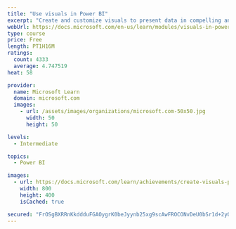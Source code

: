 ```yaml
---
title: "Use visuals in Power BI"
excerpt: "Create and customize visuals to present data in compelling and insightful ways."
webUrl: https://docs.microsoft.com/en-us/learn/modules/visuals-in-power-bi/
type: course
price: Free
length: PT1H16M
ratings:
  count: 4333
  average: 4.747519
heat: 58

provider:
  name: Microsoft Learn
  domain: microsoft.com
  images:
    - url: /assets/images/organizations/microsoft.com-50x50.jpg
      width: 50
      height: 50

levels:
  - Intermediate

topics:
  - Power BI

images:
  - url: https://docs.microsoft.com/learn/achievements/create-visuals-power-bi-desktop-social.png
    width: 800
    height: 400
    isCached: true

secured: "FrOSgBXRRnKkddduFGAOygrK0beJyynb25xg9scAwFROCONvDeU0bSr1d+2yOtnm/lz6XfnV1PWOIzkzSUT8jlpYLKQrKub2yZX02tcqH7Cgn30F+hQbFDB/NpfJiruA+LtclWiUyCPBmKeOlchBqXz1nO1Ru+5C6rV3gqWt07PNdR8yi5TIDfhFbUvZ/SYa51Nhu7ormuX+phApoahhbUeQcmBwYc/yOs0U4kBsXnuXDIFqu2Z22XSyqMT6NfO8nJ+FhClxzThnM90dpzLXGlt7pdAK7pJoYCQX0AgB/EVpugoP9E4UWrC7mcj41M+RDKL0P6ORFl9rCSE74zcQ7b0OjKdpJxiVilvcEPX6KSjL/cPYjIaBSzl0g+UfoFZeDi1s8//lqO3QjzX7KDxowNaW0DoAbmR75l5wEvspXTY=;9Wmugf9Jcivl5AS9qV9y3g=="
---
```


